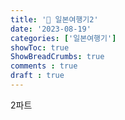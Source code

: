 ```yaml
---
title: '🍋 일본여행기2'
date: '2023-08-19'
categories: ['일본여행기']
showToc: true
ShowBreadCrumbs: true
comments : true
draft : true
---
```


2파트